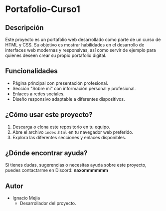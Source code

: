 ﻿# Portafolio-Curso1

## Descripción
Este proyecto es un portafolio web desarrollado como parte de un curso de HTML y CSS. Su objetivo es mostrar habilidades en el desarrollo de interfaces web modernas y responsivas, así como servir de ejemplo para quienes deseen crear su propio portafolio digital.

## Funcionalidades
- Página principal con presentación profesional.
- Sección "Sobre mí" con información personal y profesional.
- Enlaces a redes sociales.
- Diseño responsivo adaptable a diferentes dispositivos.

## ¿Cómo usar este proyecto?
1. Descarga o clona este repositorio en tu equipo.
2. Abre el archivo `index.html` en tu navegador web preferido.
3. Explora las diferentes secciones y enlaces disponibles.

## ¿Dónde encontrar ayuda?
Si tienes dudas, sugerencias o necesitas ayuda sobre este proyecto, puedes contactarme en Discord: **naxommmmmm**

## Autor
- Ignacio Mejia
	- Desarrollador del proyecto.


